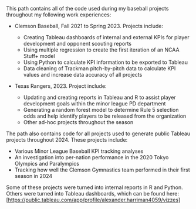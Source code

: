 This path contains all of the code used during my baseball projects throughout my following work experiences:

- Clemson Baseball, Fall 2021 to Spring 2023. Projects include:
  - Creating Tableau dashboards of internal and external KPIs for player development and opponent scouting reports
  - Using multiple regression to create the first iteration of an NCAA Stuff+ model
  - Using Python to calculate KPI information to be exported to Tableau
  - Data cleaning of Trackman pitch-by-pitch data to calculate KPI values and increase data accuracy of all projects
 
- Texas Rangers, 2023. Project include:
  - Updating and creating reports in Tableau and R to assist player development goals within the minor league PD department
  - Generating a random forest model to determine Rule 5 selection odds and help identify players to be released from the organization
  - Other ad-hoc projects throughout the season
 
The path also contains code for all projects used to generate public Tableau projects throughout 2024. These projects include:

- Various Minor League Baseball KPI tracking analyses
- An investigation into per-nation performance in the 2020 Tokyo Olympics and Paralympics
- Tracking how well the Clemson Gymnastics team performed in their first season in 2024



Some of these projects were turned into internal reports in R and Python. Others were turned into Tableau dashboards, which can be found here: 
[https://public.tableau.com/app/profile/alexander.harriman4059/vizzes]

